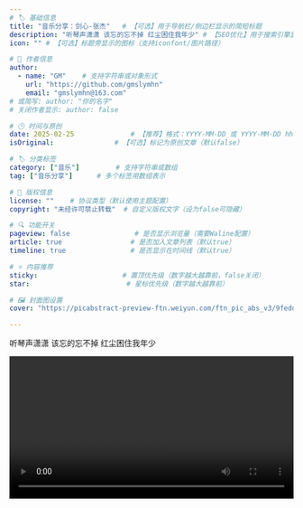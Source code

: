 ```yaml
---
# 🏷️ 基础信息
title: "音乐分享：剑心-张杰"   # 【可选】用于导航栏/侧边栏显示的简短标题
description: "听琴声潇潇 该忘的忘不掉 红尘困住我年少" # 【SEO优化】用于搜索引擎显示的描述
icon: "" # 【可选】标题旁显示的图标（支持iconfont/图片路径）

# 👤 作者信息
author: 
  - name: "GM"    # 支持字符串或对象形式
    url: "https://github.com/gmslymhn" 
    email: "gmslymhn@163.com"
# 或简写: author: "你的名字" 
# 关闭作者显示: author: false

# 🕒 时间与原创
date: 2025-02-25              # 【推荐】格式：YYYY-MM-DD 或 YYYY-MM-DD hh:mm:ss
isOriginal:               # 【可选】标记为原创文章（默认false）

# 🏷️ 分类标签
category: ["音乐"]         # 支持字符串或数组
tag: ["音乐分享"]      # 多个标签用数组表示

# 📜 版权信息
license: ""    # 协议类型（默认使用主题配置）
copyright: "未经许可禁止转载"  # 自定义版权文字（设为false可隐藏）

# 🔍 功能开关
pageview: false                # 是否显示浏览量（需要Waline配置）
article: true                 # 是否加入文章列表（默认true）
timeline: true                # 是否显示在时间线（默认true）

# ⭐ 内容推荐
sticky:                     # 置顶优先级（数字越大越靠前，false关闭）
star:                        # 星标优先级（数字越大越靠前）

# 🖼️ 封面图设置
cover: "https://picabstract-preview-ftn.weiyun.com/ftn_pic_abs_v3/9fedd5ca7e3a2cbff6a7f148b8ba3ac02539b84cdbb97a4a3dd2e17c9f328353d967d58e3c6f5e243bf6ed66ae9b45ed?pictype=scale&from=30013&version=3.3.3.3&fname=2025-05-06IYGs5.png&size=750"  # 文章卡片封面图（建议尺寸：1200×600）

---
```

听琴声潇潇 该忘的忘不掉 红尘困住我年少
<!-- more -->

<video width="100%" controls> <source src="https://vercel-lz.tyut.tech/api/lz?fid=iK1ls2vjti2h&pwd=2ohe&isNewd=https://innlab.lanzn.com" type="video/mp4"> 您的浏览器不支持MP3播放 </video>
